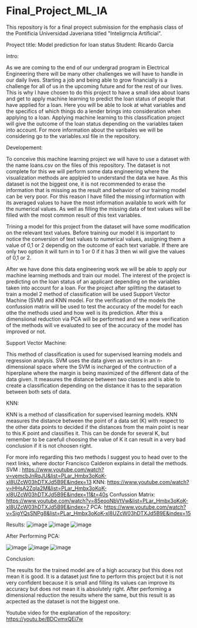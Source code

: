 # Final_Project_ML_IA
This repository is for a final proyect submission for the emphasis class of the Pontificia Universidad Javeriana titled "Inteligrncia Artificial".

Proyect title: Model prediction for loan status
Student: Ricardo Garcia

Intro:

As we are coming to the end of our undergrad program in Electrical Engineering there will be many other challenges we will have to handle in our daily lives. Starting a job and being able to grow financially is a challenge for all of us in the upcoming future and for the rest of our lives. This is why I have chosen to do this project to have a small idea about loans and get to apply machine learning to predict the loan status of people that have applied for a loan. Here you will be able to look at what variables and the specifics of which things do a lender brings into consideration when applying to a loan. Applying machine learning to this classification project will give the outcome of the loan status depending on the variables taken into account. 
For more information about the varibales we will be considering go to the variables.xsl file in the repository. 

Developement:

To conceive this machine learning project we will have to use a dataset with the name loans.csv on the files of this repository. The dataset is not complete for this we will perform some data engineering where the visualization methods are applpied to understand the data we have. As this dataset is not the biggest one, it is not recommended to erase the information that is missing as the result and behavior of our training model can be very poor. For this reason I have filled the missing information with its averaged values to have the most information available to work with for the numerical values. 
As well as filling the missing data of text values will be filled with the most common result of this text variables. 

Trining a model for this project from the dataset will have some modification on the relevant text values. Before training our model it is important to notice the conversion of text values to numerical values, assigning them a value of 0,1 or 2 dependig on the outcome of each text variable. If there are only two option it will turn in to 1 or 0 if it has 3 then wi will give the values of 0,1 or 2. 

After we have done this data engineering work we will be able to apply our machine learning methods and train our model. The interest of the project is predicting on the loan status of an applicant depending on the variables taken into account for a loan. For the project after splitting the dataset to train a model 2 method of classification will be used Support Vector Machine (SVM) and KNN model. For the verification of the models the confussion matrix will be used to test the accuracy of the model for each othe the methods used and how well is its prediction. After this a dimensiional reduction via PCA will be performed and we a new verification of the methods will ve evaluated to see of the accuracy of the model has improved or not. 

Support Vector Machine: 

This method of classification is used for supervised learning models and regression analysis. SVM uses the data given as vectors in an n-dimensional space where the SVM is incharged of the contruction of a hiperplane where the margin is being maximized of the different data of the data given. It measures the distance between two classes and is able to create a classification depending on the distance it has to the separation between both sets of data. 

KNN: 

KNN is a method of classification for supervised learning models. KNN measures the distance between the point of a data set (K) with respect to the other data points to decided if the distances from the main point is near to this K point and classifies it. This can be donde for several K, but remember to be carefull choosing the value of K it can result in a very bad conclusion if it is not choosen right. 

For more info regarding this two methods I suggest you to head over to the next links, where doctor Francisco Calderon explains in detail the methods. 
SVM : https://www.youtube.com/watch?v=vemcbJnRqJU&list=PLar_Hmbx3oKoK-xl8UZcW03hDTXJd5B9E&index=13
KNN:  https://www.youtube.com/watch?v=HHsA2ZqIa2M&list=PLar_Hmbx3oKoK-xl8UZcW03hDTXJd5B9E&index=11&t=40s
Confussion Matrix: https://www.youtube.com/watch?v=85eooNbVtVw&list=PLar_Hmbx3oKoK-xl8UZcW03hDTXJd5B9E&index=7
PCA: https://www.youtube.com/watch?v=SigYQsSNPg8&list=PLar_Hmbx3oKoK-xl8UZcW03hDTXJd5B9E&index=15

Results: 
![image](https://user-images.githubusercontent.com/23547343/171961674-855cb0f2-3393-4450-96ef-7daf963e674f.png)
![image](https://user-images.githubusercontent.com/23547343/171961701-780f9542-a6b4-4fce-a015-7d8a02570b35.png)
![image](https://user-images.githubusercontent.com/23547343/171961717-60c8d39b-b7d1-4f7e-bde8-9bdcc601e53b.png)

After Performing PCA: 

![image](https://user-images.githubusercontent.com/23547343/171961753-c81de4f8-fe23-4d87-9feb-053a4e5921e6.png)
![image](https://user-images.githubusercontent.com/23547343/171961777-29f2e7c9-1198-4ccd-ad7f-cdf6e3d46024.png)
![image](https://user-images.githubusercontent.com/23547343/171961791-9e92abc6-4dc5-4be4-885a-0eb9e6fb2a6d.png)

Conclusion: 

The results for the trained model are of a high accuracy but this does not mean it is good. It is a dataset just fine to perform this project but it is not very confident because it is small and filling its values can improve its accuracy but does not mean it is absolutely right. After performing a dimensional reduction the results where the same, but this result is as acpected as the dataset is not the biggest one. 

Youtube video for the explanation of the repository: https://youtu.be/BDCvmxQEi7w
